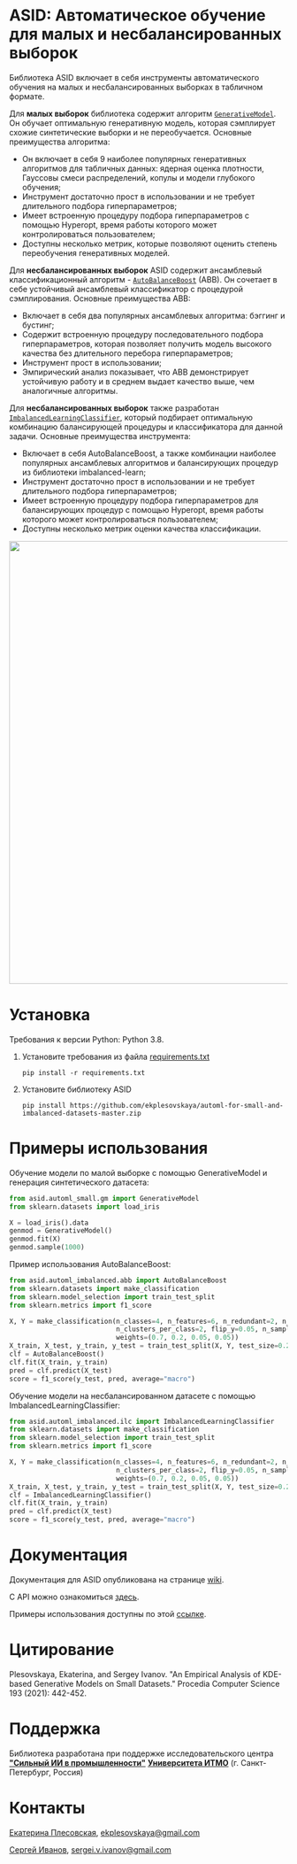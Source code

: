 
# ASID: Автоматическое обучение для малых и несбалансированных выборок
Библиотека ASID включает в себя инструменты автоматического обучения на малых и несбалансированных выборках в табличном формате.

Для **малых выборок** библиотека содержит алгоритм [`GenerativeModel`](https://github.com/ekplesovskaya/automl-for-small-and-imbalanced-datasets/blob/master/asid/automl_small/gm.py). Он обучает оптимальную генеративную модель, которая сэмплирует схожие синтетические выборки и не переобучается. Основные преимущества алгоритма:
* Он включает в себя 9 наиболее популярных генеративных алгоритмов для табличных данных: ядерная оценка плотности, Гауссовы смеси распределений, копулы и модели глубокого обучения;
* Инструмент достаточно прост в использовании и не требует длительного подбора гиперпараметров;
* Имеет встроенную процедуру подбора гиперпараметров с помощью Hyperopt, время работы которого может контролироваться пользователем;
* Доступны несколько метрик, которые позволяют оценить степень переобучения генеративных моделей.

Для **несбалансированных выборок** ASID содержит ансамблевый классификационный алгоритм - [`AutoBalanceBoost`](https://github.com/ekplesovskaya/automl-for-small-and-imbalanced-datasets/blob/master/asid/automl_imbalanced/abb.py) (ABB). Он сочетает в себе устойчивый ансамблевый классификатор с процедурой сэмплирования. Основные преимущества ABB:
* Включает в себя два популярных ансамблевых алгоритма: бэггинг и бустинг;
* Содержит встроенную процедуру последовательного подбора гиперпараметров, которая позволяет получить модель высокого качества без длительного перебора гиперпараметров;
* Инструмент прост в использовании;
* Эмпирический анализ показывает, что ABB демонстрирует устойчивую работу и в среднем выдает качество выше, чем аналогичные алгоритмы.

Для **несбалансированных выборок** также разработан [`ImbalancedLearningClassifier`](https://github.com/ekplesovskaya/automl-for-small-and-imbalanced-datasets/blob/master/asid/automl_imbalanced/ilc.py), который подбирает оптимальную комбинацию балансирующей процедуры и классификатора для данной задачи. Основные преимущества инструмента:
* Включает в себя AutoBalanceBoost, а также комбинации наиболее популярных ансамблевых алгоритмов и балансирующих процедур из библиотеки imbalanced-learn;
* Инструмент достаточно прост в использовании и не требует длительного подбора гиперпараметров;
* Имеет встроенную процедуру подбора гиперпараметров для балансирующих процедур с помощью Hyperopt, время работы которого может контролироваться пользователем;
* Доступны несколько метрик оценки качества классификации.

<img src='https://user-images.githubusercontent.com/54841419/207874240-c961a176-1d29-4e7c-8107-47ff3ede8711.png' width='800'>

# Установка
Требования к версии Python: Python 3.8.

1. Установите требования из файла [requirements.txt](https://github.com/ekplesovskaya/automl-for-small-and-imbalanced-datasets/blob/master/requirements.txt)

    ```
    pip install -r requirements.txt
    ```
2. Установите библиотеку ASID
    ```
    pip install https://github.com/ekplesovskaya/automl-for-small-and-imbalanced-datasets-master.zip
    ```
# Примеры использования
Обучение модели по малой выборке с помощью GenerativeModel и генерация синтетического датасета:
```python
from asid.automl_small.gm import GenerativeModel
from sklearn.datasets import load_iris

X = load_iris().data
genmod = GenerativeModel()
genmod.fit(X)
genmod.sample(1000)
```
Пример использования AutoBalanceBoost:
```python
from asid.automl_imbalanced.abb import AutoBalanceBoost
from sklearn.datasets import make_classification
from sklearn.model_selection import train_test_split
from sklearn.metrics import f1_score

X, Y = make_classification(n_classes=4, n_features=6, n_redundant=2, n_repeated=0, n_informative=4,
                           n_clusters_per_class=2, flip_y=0.05, n_samples=700, random_state=45,
                           weights=(0.7, 0.2, 0.05, 0.05))
X_train, X_test, y_train, y_test = train_test_split(X, Y, test_size=0.2, random_state=42)
clf = AutoBalanceBoost()
clf.fit(X_train, y_train)
pred = clf.predict(X_test)
score = f1_score(y_test, pred, average="macro")
```
Обучение модели на несбалансированном датасете с помощью ImbalancedLearningClassifier:
```python
from asid.automl_imbalanced.ilc import ImbalancedLearningClassifier
from sklearn.datasets import make_classification
from sklearn.model_selection import train_test_split
from sklearn.metrics import f1_score

X, Y = make_classification(n_classes=4, n_features=6, n_redundant=2, n_repeated=0, n_informative=4,
                           n_clusters_per_class=2, flip_y=0.05, n_samples=700, random_state=45,
                           weights=(0.7, 0.2, 0.05, 0.05))
X_train, X_test, y_train, y_test = train_test_split(X, Y, test_size=0.2, random_state=42)
clf = ImbalancedLearningClassifier()
clf.fit(X_train, y_train)
pred = clf.predict(X_test)
score = f1_score(y_test, pred, average="macro")
```
# Документация
Документация для ASID опубликована на странице [wiki](https://github.com/ekplesovskaya/automl-for-small-and-imbalanced-datasets/wiki).

С API можно ознакомиться [здесь](https://ekplesovskaya.github.io/automl-for-small-and-imbalanced-datasets/api/asid/index.html).

Примеры использования доступны по этой [ссылке](https://github.com/ekplesovskaya/automl-for-small-and-imbalanced-datasets/tree/master/examples).
# Цитирование
Plesovskaya, Ekaterina, and Sergey Ivanov. "An Empirical Analysis of KDE-based Generative Models on Small Datasets." Procedia Computer Science 193 (2021): 442-452.
# Поддержка
Библиотека разработана при поддержке исследовательского центра [**"Сильный ИИ в промышленности"**](<https://sai.itmo.ru/>) [**Университета ИТМО**](https://itmo.ru) (г. Санкт-Петербург, Россия)
# Контакты
[Екатерина Плесовская](https://scholar.google.com/citations?user=PdydDtQAAAAJ&hl=ru), ekplesovskaya@gmail.com

[Сергей Иванов](https://scholar.google.com/citations?user=BkNV9w0AAAAJ&hl=ru), sergei.v.ivanov@gmail.com
